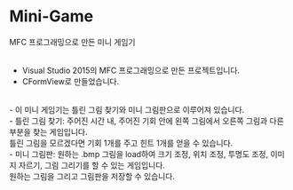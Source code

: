# Mini-Game
MFC 프로그래밍으로 만든 미니 게임기  
<br>
- Visual Studio 2015의 MFC 프로그래밍으로 만든 프로젝트입니다.  
- CFormView로 만들었습니다.  
<br>
- 이 미니 게임기는 틀린 그림 찾기와 미니 그림판으로 이루어져 있습니다.<br>
  - 틀린 그림 찾기:  주어진 시간 내, 주어진 기회 안에 왼쪽 그림에서 오른쪽 그림과 다른 부분을 찾는 게임입니다.<br>
  틀린 그림을 모르겠다면 기회 1개를 주고 힌트 1개를 얻을 수 있습니다.<br>
  - 미니 그림판: 원하는 .bmp 그림을 load하여 크기 조정, 위치 조정, 투명도 조정, 이미지 자르기, 그림 그리기를 할 수 있는 게임입니다.<br>
  원하는 그림을 그리고 그림판을 저장할 수 있습니다.<br>
